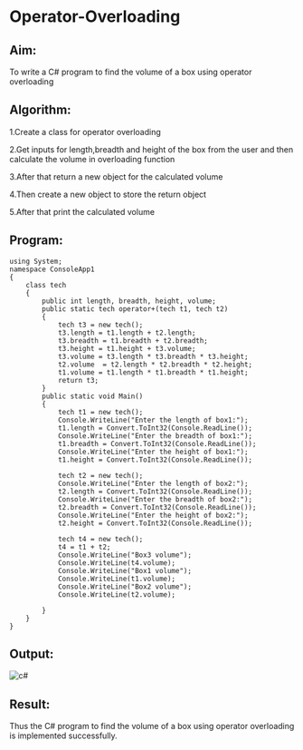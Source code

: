 # Operator-Overloading

## Aim:
 To write a C# program to find the volume of a box using operator overloading
 
 ## Algorithm:
1.Create a class for operator overloading

2.Get inputs for length,breadth and height of the box from the user and then calculate the volume in overloading function

3.After that return a new object for the calculated volume

4.Then create a new object to store the return object

5.After that print the calculated volume
 
 ## Program:
 
```
using System;
namespace ConsoleApp1
{
    class tech
    {
        public int length, breadth, height, volume;
        public static tech operator+(tech t1, tech t2)
        {
            tech t3 = new tech();
            t3.length = t1.length + t2.length;
            t3.breadth = t1.breadth + t2.breadth;
            t3.height = t1.height + t3.volume;
            t3.volume = t3.length * t3.breadth * t3.height;
            t2.volume  = t2.length * t2.breadth * t2.height;
            t1.volume = t1.length * t1.breadth * t1.height;
            return t3;
        }
        public static void Main()
        {
            tech t1 = new tech();
            Console.WriteLine("Enter the length of box1:");
            t1.length = Convert.ToInt32(Console.ReadLine());
            Console.WriteLine("Enter the breadth of box1:");
            t1.breadth = Convert.ToInt32(Console.ReadLine());
            Console.WriteLine("Enter the height of box1:");
            t1.height = Convert.ToInt32(Console.ReadLine());

            tech t2 = new tech();
            Console.WriteLine("Enter the length of box2:");
            t2.length = Convert.ToInt32(Console.ReadLine());
            Console.WriteLine("Enter the breadth of box2:");
            t2.breadth = Convert.ToInt32(Console.ReadLine());
            Console.WriteLine("Enter the height of box2:");
            t2.height = Convert.ToInt32(Console.ReadLine());

            tech t4 = new tech();
            t4 = t1 + t2;
            Console.WriteLine("Box3 volume");
            Console.WriteLine(t4.volume);
            Console.WriteLine("Box1 volume");
            Console.WriteLine(t1.volume);
            Console.WriteLine("Box2 volume");
            Console.WriteLine(t2.volume);

        }
    }
}
```
 
 ## Output:
 ![c#](https://user-images.githubusercontent.com/75235402/170473665-bf78feda-6da5-4d98-8bf6-24e7eafe6c8f.PNG)

 
 ## Result:
 Thus the C# program to find the volume of a box using operator overloading is implemented successfully.
